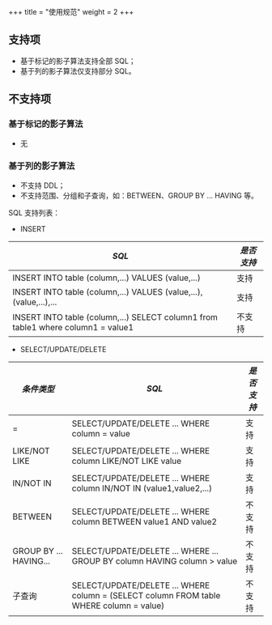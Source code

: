 +++
title = "使用规范"
weight = 2
+++

## 支持项

* 基于标记的影子算法支持全部 SQL；
* 基于列的影子算法仅支持部分 SQL。

## 不支持项

### 基于标记的影子算法

* 无

### 基于列的影子算法

* 不支持 DDL；
* 不支持范围、分组和子查询，如：BETWEEN、GROUP BY ... HAVING 等。

SQL 支持列表：

- INSERT

| *SQL*                                                                            | *是否支持*  |
| -------------------------------------------------------------------------------- | --------- |
| INSERT INTO table (column,...) VALUES (value,...)                                |  支持      |
| INSERT INTO table (column,...) VALUES (value,...),(value,...),...                |  支持      |
| INSERT INTO table (column,...) SELECT column1 from table1 where column1 = value1 |  不支持    |

- SELECT/UPDATE/DELETE

| *条件类型*               | *SQL*                                                                                   | *是否支持* |
| ---------------------- | --------------------------------------------------------------------------------------- | --------- |
| =                      | SELECT/UPDATE/DELETE ... WHERE column = value                                           | 支持      |
| LIKE/NOT LIKE          | SELECT/UPDATE/DELETE ... WHERE column LIKE/NOT LIKE value                               | 支持      |
| IN/NOT IN              | SELECT/UPDATE/DELETE ... WHERE column IN/NOT IN (value1,value2,...)                     | 支持      |
| BETWEEN                | SELECT/UPDATE/DELETE ... WHERE column BETWEEN value1 AND value2                         | 不支持     |
| GROUP BY ... HAVING... | SELECT/UPDATE/DELETE ... WHERE ... GROUP BY column HAVING column > value                | 不支持     |
| 子查询                  | SELECT/UPDATE/DELETE ... WHERE column = (SELECT column FROM table WHERE column = value) | 不支持     |
